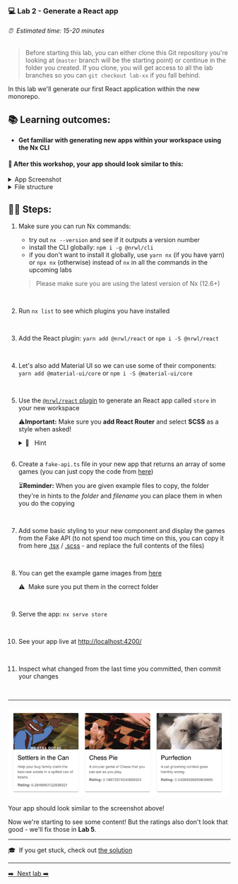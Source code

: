 ### 💻 Lab 2 - Generate a React app

###### ⏰ &nbsp;Estimated time: 15-20 minutes

> Before starting this lab, you can either clone this Git repository you're looking at (`master` branch will be the starting point) or continue in the folder you created. If you clone, you will get access to all the lab branches so you can `git checkout lab-xx` if you fall behind.

In this lab we'll generate our first React application within the new monorepo.

## 📚 Learning outcomes:

- **Get familiar with generating new apps within your workspace using the Nx CLI**

#### 📲 After this workshop, your app should look similar to this:

<details>
  <summary>App Screenshot</summary>
  <img src="../assets/lab2_result.png" width="500" alt="screenshot of lab2 result">
</details>

<details>
  <summary>File structure</summary>
  <img src="../assets/lab2_file_structure.png" height="700" alt="lab2 file structure">
</details>

## 🏋️‍♀️ Steps:

1. Make sure you can run Nx commands:
   - try out `nx --version` and see if it outputs a version number
   - install the CLI globally: `npm i -g @nrwl/cli`
   - if you don't want to install it globally, use `yarn nx` (if you have yarn) or `npx nx` (otherwise) instead of `nx` in all the commands in the upcoming labs

   > Please make sure you are using the latest version of Nx (12.6+)
<br />

2. Run `nx list` to see which plugins you have installed
<br />

3. Add the React plugin: `yarn add @nrwl/react` or `npm i -S @nrwl/react`
<br />

4. Let's also add Material UI so we can use some of their components: `yarn add @material-ui/core` or `npm i -S @material-ui/core`
<br />

5. Use the [`@nrwl/react` plugin](https://nx.dev/react/api/react/generators/application) to generate an React app called `store` in your new workspace

   ⚠️**Important:** Make sure you **add React Router** and select **SCSS** as a style when asked!

   <details>
   <summary>🐳 &nbsp;&nbsp;Hint</summary>
   <img src="../assets/lab2_cmds.png" alt="Nx generate cmd structure">
   </details><br />

6. Create a `fake-api.ts` file in your new app that returns an array of some games (you can just copy the code from [here](../../examples/lab2/apps/store/src/fake-api/index.ts))

   ⏳**Reminder:** When you are given example files to copy, the folder they're in hints to the _folder_ and _filename_ you can place them in when you do the copying
<br />

7. Add some basic styling to your new component and display the games from the Fake API (to not spend too much time on this, you can copy it from here [.tsx](../../examples/lab2/apps/store/src/app/app.tsx) / [.scss](../../examples/lab2/apps/store/src/app/app.module.scss) - and replace the full contents of the files)
<br />

8. You can get the example game images from [here](../../examples/lab2/apps/store/src/assets)

   ⚠️&nbsp;&nbsp;Make sure you put them in the correct folder
<br />

9. Serve the app: `nx serve store`
<br />

10. See your app live at [http://localhost:4200/](http://localhost:4200/)
<br />

11. Inspect what changed from the last time you committed, then commit your changes
<br />

---

<img src="../assets/lab2_result.png" width="500" alt="screenshot of lab2 result">

Your app should look similar to the screenshot above!

Now we're starting to see some content! But the ratings also don't look that good - we'll fix those in **Lab 5**.

---

🎓&nbsp;&nbsp;If you get stuck, check out [the solution](SOLUTION.md)

---

[➡️ &nbsp;Next lab ➡️](../lab3/LAB.md)

